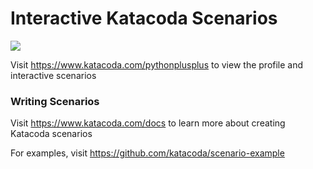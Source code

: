 # Interactive Katacoda Scenarios

[![](http://shields.katacoda.com/katacoda/pythonplusplus/count.svg)](https://www.katacoda.com/pythonplusplus "Get your profile on Katacoda.com")

Visit https://www.katacoda.com/pythonplusplus to view the profile and interactive scenarios

### Writing Scenarios
Visit https://www.katacoda.com/docs to learn more about creating Katacoda scenarios

For examples, visit https://github.com/katacoda/scenario-example
